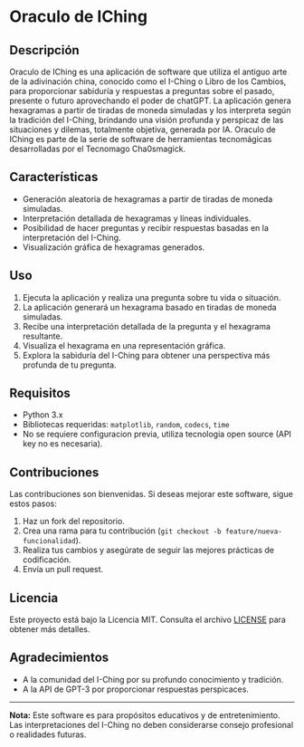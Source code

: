 # Oraculo de IChing

## Descripción

Oraculo de IChing es una aplicación de software que utiliza el antiguo arte de la adivinación china, conocido como el I-Ching o Libro de los Cambios, para proporcionar sabiduría y respuestas a preguntas sobre el pasado, presente o futuro aprovechando el poder de chatGPT. La aplicación genera hexagramas a partir de tiradas de moneda simuladas y los interpreta según la tradición del I-Ching, brindando una visión profunda y perspicaz de las situaciones y dilemas, totalmente objetiva, generada por IA. Oraculo de IChing es parte de la serie de software de herramientas tecnomágicas desarrolladas por el Tecnomago Cha0smagick.

## Características

- Generación aleatoria de hexagramas a partir de tiradas de moneda simuladas.
- Interpretación detallada de hexagramas y líneas individuales.
- Posibilidad de hacer preguntas y recibir respuestas basadas en la interpretación del I-Ching.
- Visualización gráfica de hexagramas generados.

## Uso

1. Ejecuta la aplicación y realiza una pregunta sobre tu vida o situación.
2. La aplicación generará un hexagrama basado en tiradas de moneda simuladas.
3. Recibe una interpretación detallada de la pregunta y el hexagrama resultante.
4. Visualiza el hexagrama en una representación gráfica.
5. Explora la sabiduría del I-Ching para obtener una perspectiva más profunda de tu pregunta.

## Requisitos

- Python 3.x
- Bibliotecas requeridas: `matplotlib`, `random`, `codecs`, `time`
- No se requiere configuracion previa, utiliza tecnologia open source (API key no es necesaria).

## Contribuciones

Las contribuciones son bienvenidas. Si deseas mejorar este software, sigue estos pasos:

1. Haz un fork del repositorio.
2. Crea una rama para tu contribución (`git checkout -b feature/nueva-funcionalidad`).
3. Realiza tus cambios y asegúrate de seguir las mejores prácticas de codificación.
4. Envía un pull request.

## Licencia

Este proyecto está bajo la Licencia MIT. Consulta el archivo [LICENSE](LICENSE) para obtener más detalles.

## Agradecimientos

- A la comunidad del I-Ching por su profundo conocimiento y tradición.
- A la API de GPT-3 por proporcionar respuestas perspicaces.

---

**Nota:** Este software es para propósitos educativos y de entretenimiento. Las interpretaciones del I-Ching no deben considerarse consejo profesional o realidades futuras.
